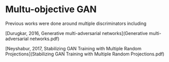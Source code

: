 # Multu-objective GAN

Previous works were done around multiple discriminators including 



[Durugkar, 2016, Generative multi-adversarial networks](Generative multi-adversarial networks.pdf)

[Neyshabur, 2017, Stabilizing GAN Training with Multiple Random Projections](Stabilizing GAN Training with Multiple Random Projections.pdf)

